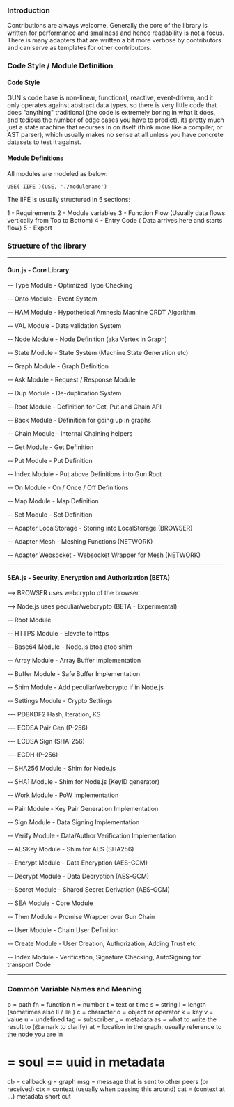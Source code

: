 ### Introduction

Contributions are always welcome. Generally the core of the library is written for performance and smallness and hence readability is not a focus. There is many adapters that are written a bit more verbose by contributors and can serve as templates for other contributors.


### Code Style / Module Definition

#### Code Style

GUN's code base is non-linear, functional, reactive, event-driven, and it only operates against abstract data types, so there is very little code that does "anything"  traditional (the code is extremely boring in what it does, and tedious the number of edge cases you have to predict), its pretty much just a state machine that recurses in on itself (think more like a compiler, or AST parser), which usually makes no sense at all unless you have concrete datasets to test it against.

#### Module Definitions

All modules are modeled as below:
```
USE( IIFE )(USE, './modulename')
```

The IIFE is usually structured in 5 sections:

1 - Requirements 
2 - Module variables
3 - Function Flow (Usually data flows vertically from Top to Bottom)
4 - Entry Code ( Data arrives here and starts flow) 
5 - Export

### Structure of the library

***

#### Gun.js - Core Library
  
-- Type Module - Optimized Type Checking

-- Onto Module - Event System

-- HAM Module - Hypothetical Amnesia Machine CRDT Algorithm

-- VAL Module - Data validation System

-- Node Module - Node Definition (aka Vertex in Graph)

-- State Module - State System (Machine State Generation etc)

-- Graph Module - Graph Definition

-- Ask Module - Request / Response Module

-- Dup Module - De-duplication System

-- Root Module - Definition for Get, Put and Chain API

-- Back Module - Definition for going up in graphs

-- Chain Module - Internal Chaining helpers

-- Get Module - Get Definition

-- Put Module - Put Definition

-- Index Module - Put above Definitions into Gun Root

-- On Module - On / Once / Off Definitions

-- Map Module - Map Definition

-- Set Module - Set Definition

-- Adapter LocalStorage - Storing into LocalStorage (BROWSER)

-- Adapter Mesh - Meshing Functions (NETWORK)

-- Adapter Websocket - Websocket Wrapper for Mesh (NETWORK)

***

#### SEA.js - Security, Encryption and Authorization (BETA)

--> BROWSER uses webcrypto of the browser

--> Node.js uses peculiar/webcrypto (BETA - Experimental)

-- Root Module

-- HTTPS Module - Elevate to https

-- Base64 Module - Node.js btoa atob shim

-- Array Module - Array Buffer Implementation

-- Buffer Module - Safe Buffer Implementation

-- Shim Module - Add peculiar/webcrypto if in Node.js

-- Settings Module - Crypto Settings

--- PDBKDF2 Hash, Iteration, KS

--- ECDSA Pair Gen (P-256)

--- ECDSA Sign (SHA-256)

--- ECDH (P-256)

-- SHA256 Module - Shim for Node.js

-- SHA1 Module - Shim for Node.js (KeyID generator)

-- Work Module - PoW Implementation

-- Pair Module - Key Pair Generation Implementation

-- Sign Module - Data Signing Implementation

-- Verify Module - Data/Author Verification Implementation

-- AESKey Module - Shim for AES (SHA256)

-- Encrypt Module - Data Encryption (AES-GCM)

-- Decrypt Module - Data Decryption (AES-GCM)

-- Secret Module - Shared Secret Derivation (AES-GCM)

-- SEA Module - Core Module

-- Then Module - Promise Wrapper over Gun Chain

-- User Module - Chain User Definition

-- Create Module - User Creation, Authorization, Adding Trust etc

-- Index Module - Verification, Signature Checking, AutoSigning for transport Code

***

### Common Variable Names and Meaning

p = path
fn = function
n = number
t = text or time
s = string
l = length (sometimes also ll / lle )
c = character
o = object or operator
k = key
v = value
u = undefined
tag = subscriber
_ = metadata
as = what to write the result to (@amark to clarify)
at = location in the graph, usually reference to the node you are in
# = soul == uuid in metadata
cb = callback
g = graph
msg = message that is sent to other peers (or received)
ctx = context (usually when passing this around)
cat = (context at ...) metadata short cut
